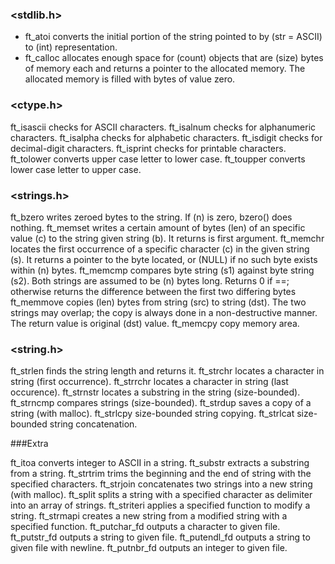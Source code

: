 ### <stdlib.h>

- ft_atoi			converts the initial portion of the string pointed to by (str = ASCII) to (int) representation.
- ft_calloc		allocates enough space for (count) objects that are (size) bytes of memory each and returns a pointer to the allocated memory. The allocated memory is    filled with bytes of value zero.

### <ctype.h>

ft_isascii		checks for ASCII characters.
ft_isalnum		checks for alphanumeric characters.
ft_isalpha		checks for alphabetic characters.
ft_isdigit		checks for decimal-digit characters.
ft_isprint		checks for printable characters.
ft_tolower		converts upper case letter to lower case.
ft_toupper		converts lower case letter to upper case.

### <strings.h>

ft_bzero		writes zeroed bytes to the string. If (n) is zero, bzero() does nothing.
ft_memset		writes a certain amount of bytes (len) of an specific value (c) to the string given string (b). It returns is first argument.
ft_memchr		locates the first occurrence of a specific character (c) in the given string (s). It returns a pointer to the byte located, or (NULL) if no such byte exists within (n) bytes.
ft_memcmp		compares byte string (s1) against byte string (s2). Both strings are assumed to be (n) bytes long. Returns 0 if ==; otherwise returns the difference between the first two differing bytes
ft_memmove		copies (len) bytes from string (src) to string (dst). The two strings may overlap; the copy is always done in a non-destructive manner. The return value is original (dst) value.
ft_memcpy		copy memory area.

### <string.h>

ft_strlen		finds the string length and returns it.
ft_strchr		locates a character in string (first occurrence).
ft_strrchr		locates a character in string (last occurence).
ft_strnstr		locates a substring in the string (size-bounded).
ft_strncmp		compares strings (size-bounded).
ft_strdup		saves a copy of a string (with malloc).
ft_strlcpy		size-bounded string copying.
ft_strlcat		size-bounded string concatenation.

###Extra

ft_itoa			converts integer to ASCII in a string.
ft_substr		extracts a substring from a string.
ft_strtrim		trims the beginning and the end of string with the specified characters.
ft_strjoin		concatenates two strings into a new string (with malloc).
ft_split		splits a string with a specified character as delimiter into an array of strings.
ft_striteri		applies a specified function to modify a string.
ft_strmapi		creates a new string from a modified string with a specified function.
ft_putchar_fd	outputs a character to given file.
ft_putstr_fd	outputs a string to given file.
ft_putendl_fd	outputs a string to given file with newline.
ft_putnbr_fd	outputs an integer to given file.
